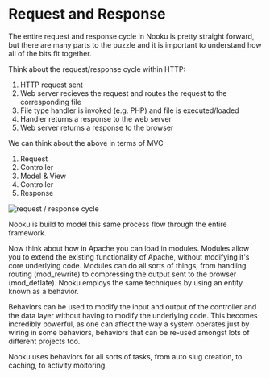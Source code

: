 # Request and Response

The entire request and response cycle in Nooku is pretty straight forward, but there are many parts to the puzzle and it is important to understand how all of the bits fit together.

Think about the request/response cycle within HTTP:

1. HTTP request sent
2. Web server recieves the request and routes the request to the corresponding file
3. File type handler is invoked (e.g. PHP) and file is executed/loaded
4. Handler returns a response to the web server
5. Web server returns a response to the browser

We can think about the above in terms of MVC

1. Request
2. Controller
3. Model & View
4. Controller
5. Response

![request / response cycle](http://motda.be/nooku/mvc2.jpg)

Nooku is build to model this same process flow through the entire framework.

Now think about how in Apache you can load in modules. Modules allow you to extend the existing functionality of Apache, without modifying it's core underlying code. Modules can do all sorts of things, from handling routing (mod_rewrite) to compressing the output sent to the browser (mod_deflate). Nooku employs the same techniques by using an entity known as a behavior. 

Behaviors can be used to modify the input and output of the controller and the data layer without having to modify the underlying code. This becomes incredibly powerful, as one can affect the way a system operates just by wiring in some behaviors, behaviors that can be re-used amongst lots of different projects too.

Nooku uses behaviors for all sorts of tasks, from auto slug creation, to caching, to activity moitoring.